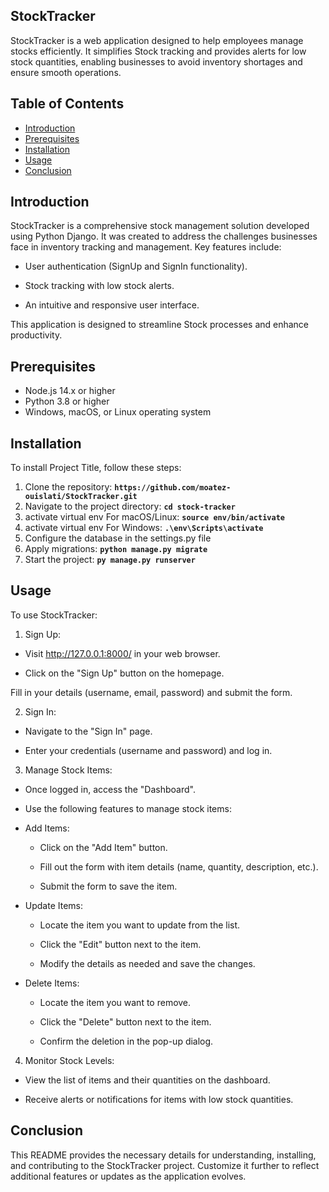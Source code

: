 ## **StockTracker**

StockTracker is a web application designed to help employees manage stocks efficiently. It simplifies Stock tracking and provides alerts for low stock quantities, enabling businesses to avoid inventory shortages and ensure smooth operations.

## Table of Contents
- [Introduction](#Introduction)
- [Prerequisites](#Prerequisites)
- [Installation](#installation)
- [Usage](#usage)
- [Conclusion](#Conclusion)


## **Introduction**

StockTracker is a comprehensive stock management solution developed using Python Django. It was created to address the challenges businesses face in inventory tracking and management. Key features include:

- User authentication (SignUp and SignIn functionality).

- Stock tracking with low stock alerts.

- An intuitive and responsive user interface.

This application is designed to streamline Stock processes and enhance productivity.

## Prerequisites
- Node.js 14.x or higher
- Python 3.8 or higher
- Windows, macOS, or Linux operating system


## **Installation**

To install Project Title, follow these steps:

1. Clone the repository: **`https://github.com/moatez-ouislati/StockTracker.git`**
2. Navigate to the project directory: **`cd stock-tracker`**
3. activate virtual env For macOS/Linux: **`source env/bin/activate`**
4. activate virtual env For Windows: **`.\env\Scripts\activate`**
5. Configure the database in the settings.py file
6. Apply migrations: **`python manage.py migrate`**
7. Start the project: **`py manage.py runserver`**

## **Usage**

To use StockTracker:

1. Sign Up:

  - Visit http://127.0.0.1:8000/ in your web browser.

  - Click on the "Sign Up" button on the homepage.

Fill in your details (username, email, password) and submit the form.

2. Sign In:

  - Navigate to the "Sign In" page.

  - Enter your credentials (username and password) and log in.

3. Manage Stock Items:

  - Once logged in, access the "Dashboard".

  - Use the following features to manage stock items:

- Add Items:

  - Click on the "Add Item" button.

  - Fill out the form with item details (name, quantity, description, etc.).

  - Submit the form to save the item.

- Update Items:

  - Locate the item you want to update from the list.

  - Click the "Edit" button next to the item.

  - Modify the details as needed and save the changes.

- Delete Items:

  - Locate the item you want to remove.

  - Click the "Delete" button next to the item.

  - Confirm the deletion in the pop-up dialog.

4. Monitor Stock Levels:

  - View the list of items and their quantities on the dashboard.

  - Receive alerts or notifications for items with low stock quantities.

## **Conclusion**

This README provides the necessary details for understanding, installing, and contributing to the StockTracker project. Customize it further to reflect additional features or updates as the application evolves.
